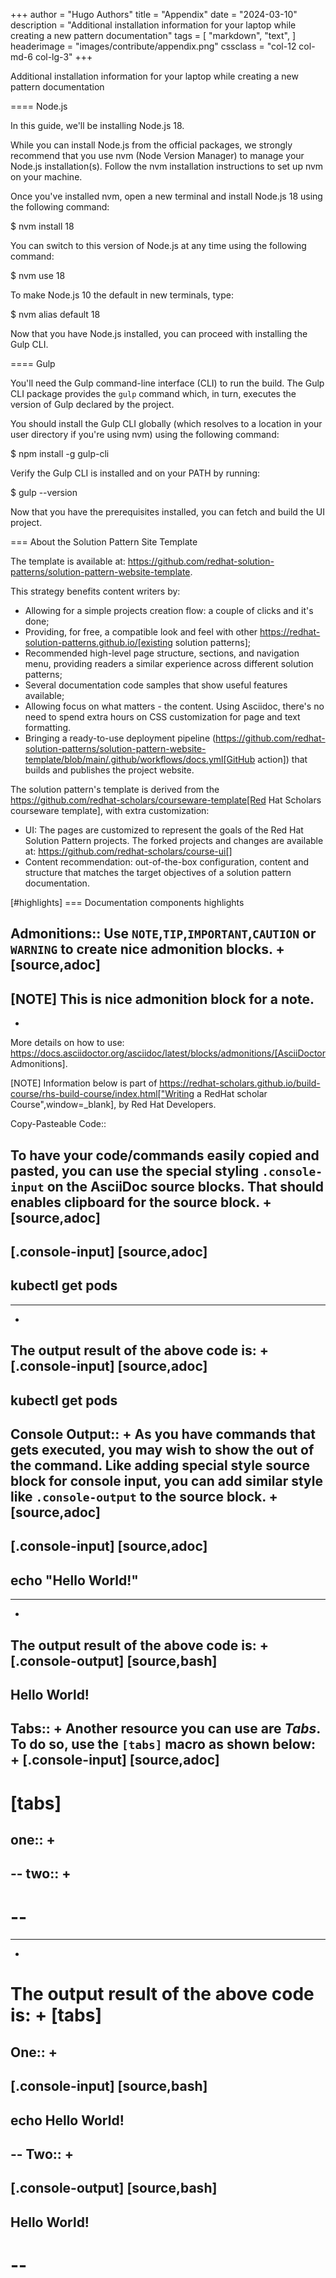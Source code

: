 +++
author = "Hugo Authors"
title = "Appendix"
date = "2024-03-10"
description = "Additional installation information for your laptop while creating a new pattern documentation"
tags = [
    "markdown",
    "text",
]
headerimage = "images/contribute/appendix.png"
cssclass = "col-12 col-md-6 col-lg-3"
+++

Additional installation information for your laptop while creating a new pattern documentation

<!--more-->
==== Node.js

In this guide, we'll be installing Node.js 18.

While you can install Node.js from the official packages, we strongly recommend that you use nvm (Node Version Manager) to manage your Node.js installation(s).
Follow the nvm installation instructions to set up nvm on your machine.

Once you've installed nvm, open a new terminal and install Node.js 18 using the following command:

 $ nvm install 18

You can switch to this version of Node.js at any time using the following command:

 $ nvm use 18

To make Node.js 10 the default in new terminals, type:

 $ nvm alias default 18

Now that you have Node.js installed, you can proceed with installing the Gulp CLI.

==== Gulp 

You'll need the Gulp command-line interface (CLI) to run the build.
The Gulp CLI package provides the `gulp` command which, in turn, executes the version of Gulp declared by the project.

You should install the Gulp CLI globally (which resolves to a location in your user directory if you're using nvm) using the following command:

 $ npm install -g gulp-cli

Verify the Gulp CLI is installed and on your PATH by running:

 $ gulp --version

Now that you have the prerequisites installed, you can fetch and build the UI project.

=== About the Solution Pattern Site Template

The template is available at: https://github.com/redhat-solution-patterns/solution-pattern-website-template.

This strategy benefits content writers by:

* Allowing for a simple projects creation flow: a couple of clicks and it's done;
* Providing, for free, a compatible look and feel with other https://redhat-solution-patterns.github.io/[existing solution patterns];
* Recommended high-level page structure, sections, and navigation menu, providing readers a similar experience across different solution patterns;
* Several documentation code samples that show useful features available;
* Allowing focus on what matters - the content. Using Asciidoc, there's no need to spend extra hours on CSS customization for page and text formatting.
* Bringing a ready-to-use deployment pipeline (https://github.com/redhat-solution-patterns/solution-pattern-website-template/blob/main/.github/workflows/docs.yml[GitHub action]) that builds and publishes the project website.

The solution pattern's template is derived from the https://github.com/redhat-scholars/courseware-template[Red Hat Scholars courseware template], with extra customization:

* UI: The pages are customized to represent the goals of the Red Hat Solution Pattern projects. The forked projects and changes are available at: https://github.com/redhat-scholars/course-ui[]
* Content recommendation: out-of-the-box configuration, content and structure that matches the target objectives of a solution pattern documentation. 

[#highlights]
=== Documentation components highlights 


Admonitions::
Use `NOTE`,`TIP`,`IMPORTANT`,`CAUTION` or `WARNING` to create nice admonition blocks.
+
[source,adoc]
-----
[NOTE] This is nice admonition block for a note.  
-----
+
More details on how to use: https://docs.asciidoctor.org/asciidoc/latest/blocks/admonitions/[AsciiDoctor Admonitions].


[NOTE]
Information below is part of https://redhat-scholars.github.io/build-course/rhs-build-course/index.html["Writing a RedHat scholar Course",window=_blank], by Red Hat Developers.

Copy-Pasteable Code::

To have your code/commands easily copied and pasted, you can use the special styling `.console-input` on the AsciiDoc source blocks. That should enables clipboard for the source block.
+
[source,adoc]
-----
[.console-input]
[source,adoc]
----
kubectl get pods
----
-----

+
The output result of the above code is:
+
[.console-input]
[source,adoc]
----
kubectl get pods
----

Console Output::
+
As you have commands that gets executed, you may wish to show the out of the command. Like adding special style source block for console input, you can add similar style like `.console-output` to the source block.
+
[source,adoc]
-----
[.console-input]
[source,adoc]
----
echo "Hello World!"
----
-----
+
The output result of the above code is:
+
[.console-output]
[source,bash]
----
Hello World!
----

Tabs::
+
Another resource you can use are *Tabs*. To do so, use the `[tabs]` macro as shown below:
+
[.console-input]
[source,adoc]
----
[tabs]
====
one::
+
--
--
two::
+
--
--
====
----
+
The output result of the above code is:
+
[tabs]
====
One::
+
--
[.console-input]
[source,bash]
----
echo Hello World!
----
--
Two::
+
--
[.console-output]
[source,bash]
----
Hello World!
----
--
====